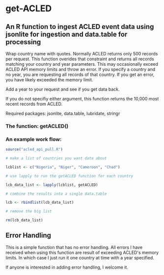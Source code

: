 # get-ACLED

## An R function to ingest ACLED event data using jsonlite for ingestion and data.table for processing

Wrap country name with quotes. Normally ACLED returns only 500 records per request.
This function overides that constraint and returns all records matching your country and year parameters.
This may occasionally exceed ACLED API memory limits and throw an error.
If you specify a country and no year, you are requesting all records of that country.
If you get an error, you have likely exceeded the memory limit.

Add a year to your request and see if you get data back.

If you do not specifiy either argument, this function returns the 10,000 most recent records from ACLED.
  
Required packages: jsonlite, data.table, lubridate, stringr

### The function: getACLED()

### An example work flow:

```r
source("acled_api_pull.R")

# make a list of countries you want data about

lcblist <- c("Nigeria", "Niger", "Cameroon", "Chad")

# use lapply to run the getACLED function for each country

lcb_data_list <- lapply(lcblist, getACLED)

# combine the results into a single data.table

lcb <- rbindlist(lcb_data_list)

# remove the big list

rm(lcb_data_list)
```

## Error Handling

This is a simple function that has no error handling. All errors I have received when using this function are result of exceeding ACLED's memory limits. In which case I just run it one country at time with a year specified.

If anyone is interested in adding error handling, I welcome it.
